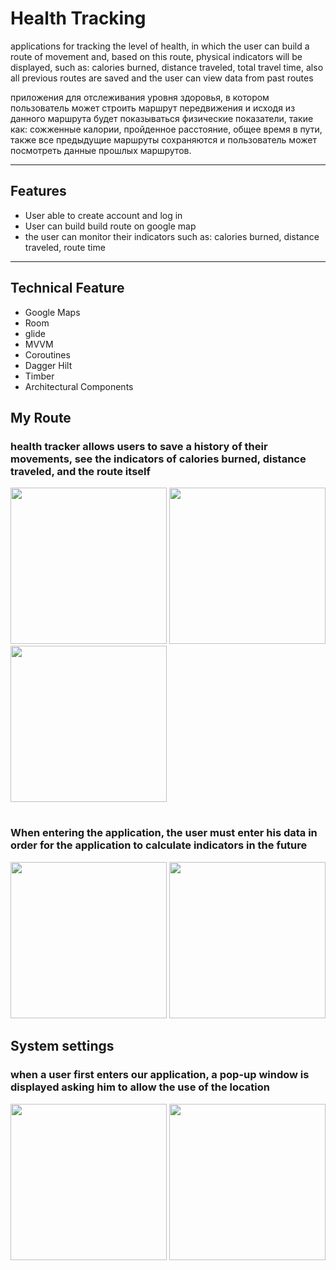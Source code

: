 <h1 >Health Tracking </h1> 
 applications for tracking the level of health, in which the user can build a route of movement and, based on this route, physical indicators will be displayed, such as: calories burned, distance traveled, total travel time, also all previous routes are saved and the user can view data from past routes

 приложения для отслеживания уровня здоровья, в котором пользователь может строить маршрут передвижения и исходя из данного маршрута будет показываться физические показатели, такие как: сожженные калории, пройденное расстояние, общее время в пути, также все предыдущие маршруты сохраняются и пользователь может посмотреть данные прошлых маршрутов.

___

## Features
+ User able to create account and log in
+ User can build build route on google map
+ the user can monitor their indicators such as: calories burned, distance traveled, route time

___

## Technical Feature

+ Google Maps
+ Room 
+ glide
+ MVVM
+ Coroutines
+ Dagger Hilt
+ Timber
+ Architectural Components


## My Route

### health tracker allows users to save a history of their movements, see the indicators of calories burned, distance traveled, and the route itself

<img src="https://user-images.githubusercontent.com/74183845/164648252-6b101d16-ffc4-478e-9ad2-f37d0901fed6.jpg" width="250"/> <img src="https://user-images.githubusercontent.com/74183845/164650183-5303eeb6-5a57-49d2-81bc-fc55b14490e3.jpg" width="250"/> <img src="https://user-images.githubusercontent.com/74183845/164648962-bcc81a2d-f522-4ac3-9493-00de81ed1bf9.jpg" width="250"/>

#

### When entering the application, the user must enter his data in order for the application to calculate indicators in the future
<img src="https://user-images.githubusercontent.com/74183845/164647949-f2669103-133c-4756-9353-1eba4ef138f2.jpg" width="250"/> <img src="https://user-images.githubusercontent.com/74183845/164648224-def87dff-6d9e-4b5b-b5ee-e8581fb30235.jpg" width="250"/> 

## System settings 
### when a user first enters our application, a pop-up window is displayed asking him to allow the use of the location

<img src="https://user-images.githubusercontent.com/74183845/164648937-88e7de34-f44d-464e-8497-8891d4984cd6.jpg" width="250"/> <img src="https://user-images.githubusercontent.com/74183845/164648985-7974a00a-1aff-4a50-a658-183c42a4ef0c.jpg" width="250"/>




